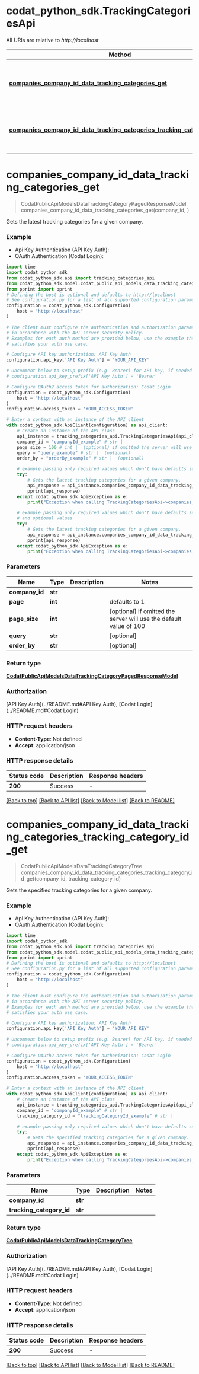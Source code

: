 # codat_python_sdk.TrackingCategoriesApi

All URIs are relative to *http://localhost*

Method | HTTP request | Description
------------- | ------------- | -------------
[**companies_company_id_data_tracking_categories_get**](TrackingCategoriesApi.md#companies_company_id_data_tracking_categories_get) | **GET** /companies/{companyId}/data/trackingCategories | Gets the latest tracking categories for a given company.
[**companies_company_id_data_tracking_categories_tracking_category_id_get**](TrackingCategoriesApi.md#companies_company_id_data_tracking_categories_tracking_category_id_get) | **GET** /companies/{companyId}/data/trackingCategories/{trackingCategoryId} | Gets the specified tracking categories for a given company.


# **companies_company_id_data_tracking_categories_get**
> CodatPublicApiModelsDataTrackingCategoryPagedResponseModel companies_company_id_data_tracking_categories_get(company_id, )

Gets the latest tracking categories for a given company.

### Example

* Api Key Authentication (API Key Auth):
* OAuth Authentication (Codat Login):
```python
import time
import codat_python_sdk
from codat_python_sdk.api import tracking_categories_api
from codat_python_sdk.model.codat_public_api_models_data_tracking_category_paged_response_model import CodatPublicApiModelsDataTrackingCategoryPagedResponseModel
from pprint import pprint
# Defining the host is optional and defaults to http://localhost
# See configuration.py for a list of all supported configuration parameters.
configuration = codat_python_sdk.Configuration(
    host = "http://localhost"
)

# The client must configure the authentication and authorization parameters
# in accordance with the API server security policy.
# Examples for each auth method are provided below, use the example that
# satisfies your auth use case.

# Configure API key authorization: API Key Auth
configuration.api_key['API Key Auth'] = 'YOUR_API_KEY'

# Uncomment below to setup prefix (e.g. Bearer) for API key, if needed
# configuration.api_key_prefix['API Key Auth'] = 'Bearer'

# Configure OAuth2 access token for authorization: Codat Login
configuration = codat_python_sdk.Configuration(
    host = "http://localhost"
)
configuration.access_token = 'YOUR_ACCESS_TOKEN'

# Enter a context with an instance of the API client
with codat_python_sdk.ApiClient(configuration) as api_client:
    # Create an instance of the API class
    api_instance = tracking_categories_api.TrackingCategoriesApi(api_client)
    company_id = "companyId_example" # str | 
    page_size = 100 # int |  (optional) if omitted the server will use the default value of 100
    query = "query_example" # str |  (optional)
    order_by = "orderBy_example" # str |  (optional)

    # example passing only required values which don't have defaults set
    try:
        # Gets the latest tracking categories for a given company.
        api_response = api_instance.companies_company_id_data_tracking_categories_get(company_id, )
        pprint(api_response)
    except codat_python_sdk.ApiException as e:
        print("Exception when calling TrackingCategoriesApi->companies_company_id_data_tracking_categories_get: %s\n" % e)

    # example passing only required values which don't have defaults set
    # and optional values
    try:
        # Gets the latest tracking categories for a given company.
        api_response = api_instance.companies_company_id_data_tracking_categories_get(company_id, page_size=page_size, query=query, order_by=order_by)
        pprint(api_response)
    except codat_python_sdk.ApiException as e:
        print("Exception when calling TrackingCategoriesApi->companies_company_id_data_tracking_categories_get: %s\n" % e)
```


### Parameters

Name | Type | Description  | Notes
------------- | ------------- | ------------- | -------------
 **company_id** | **str**|  |
 **page** | **int**|  | defaults to 1
 **page_size** | **int**|  | [optional] if omitted the server will use the default value of 100
 **query** | **str**|  | [optional]
 **order_by** | **str**|  | [optional]

### Return type

[**CodatPublicApiModelsDataTrackingCategoryPagedResponseModel**](CodatPublicApiModelsDataTrackingCategoryPagedResponseModel.md)

### Authorization

[API Key Auth](../README.md#API Key Auth), [Codat Login](../README.md#Codat Login)

### HTTP request headers

 - **Content-Type**: Not defined
 - **Accept**: application/json


### HTTP response details
| Status code | Description | Response headers |
|-------------|-------------|------------------|
**200** | Success |  -  |

[[Back to top]](#) [[Back to API list]](../README.md#documentation-for-api-endpoints) [[Back to Model list]](../README.md#documentation-for-models) [[Back to README]](../README.md)

# **companies_company_id_data_tracking_categories_tracking_category_id_get**
> CodatPublicApiModelsDataTrackingCategoryTree companies_company_id_data_tracking_categories_tracking_category_id_get(company_id, tracking_category_id)

Gets the specified tracking categories for a given company.

### Example

* Api Key Authentication (API Key Auth):
* OAuth Authentication (Codat Login):
```python
import time
import codat_python_sdk
from codat_python_sdk.api import tracking_categories_api
from codat_python_sdk.model.codat_public_api_models_data_tracking_category_tree import CodatPublicApiModelsDataTrackingCategoryTree
from pprint import pprint
# Defining the host is optional and defaults to http://localhost
# See configuration.py for a list of all supported configuration parameters.
configuration = codat_python_sdk.Configuration(
    host = "http://localhost"
)

# The client must configure the authentication and authorization parameters
# in accordance with the API server security policy.
# Examples for each auth method are provided below, use the example that
# satisfies your auth use case.

# Configure API key authorization: API Key Auth
configuration.api_key['API Key Auth'] = 'YOUR_API_KEY'

# Uncomment below to setup prefix (e.g. Bearer) for API key, if needed
# configuration.api_key_prefix['API Key Auth'] = 'Bearer'

# Configure OAuth2 access token for authorization: Codat Login
configuration = codat_python_sdk.Configuration(
    host = "http://localhost"
)
configuration.access_token = 'YOUR_ACCESS_TOKEN'

# Enter a context with an instance of the API client
with codat_python_sdk.ApiClient(configuration) as api_client:
    # Create an instance of the API class
    api_instance = tracking_categories_api.TrackingCategoriesApi(api_client)
    company_id = "companyId_example" # str | 
    tracking_category_id = "trackingCategoryId_example" # str | 

    # example passing only required values which don't have defaults set
    try:
        # Gets the specified tracking categories for a given company.
        api_response = api_instance.companies_company_id_data_tracking_categories_tracking_category_id_get(company_id, tracking_category_id)
        pprint(api_response)
    except codat_python_sdk.ApiException as e:
        print("Exception when calling TrackingCategoriesApi->companies_company_id_data_tracking_categories_tracking_category_id_get: %s\n" % e)
```


### Parameters

Name | Type | Description  | Notes
------------- | ------------- | ------------- | -------------
 **company_id** | **str**|  |
 **tracking_category_id** | **str**|  |

### Return type

[**CodatPublicApiModelsDataTrackingCategoryTree**](CodatPublicApiModelsDataTrackingCategoryTree.md)

### Authorization

[API Key Auth](../README.md#API Key Auth), [Codat Login](../README.md#Codat Login)

### HTTP request headers

 - **Content-Type**: Not defined
 - **Accept**: application/json


### HTTP response details
| Status code | Description | Response headers |
|-------------|-------------|------------------|
**200** | Success |  -  |

[[Back to top]](#) [[Back to API list]](../README.md#documentation-for-api-endpoints) [[Back to Model list]](../README.md#documentation-for-models) [[Back to README]](../README.md)

